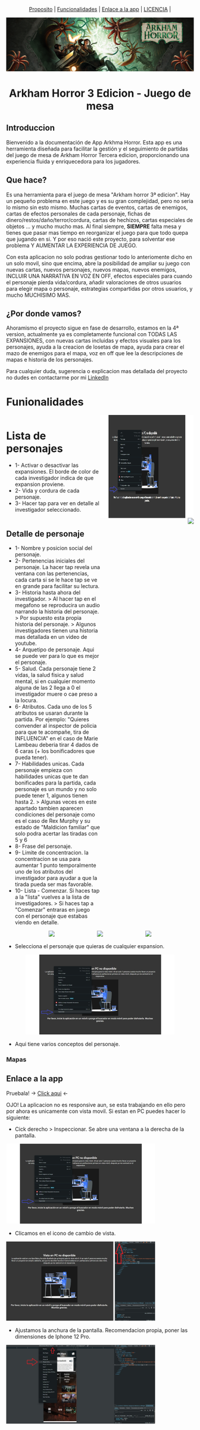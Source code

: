 <p align = "center">
  <a href= "#proposito-del-proyecto">Proposito</a> |
  <a href= "#funcionalidades">Funcionalidades</a> |
  <a href= "#enlace-a-la-app">Enlace a la app</a> |
  <a href= "#pistas">LICENCIA</a> |
</p>

<div align="center">
  <img src="/README_FILES/bannerAH.png" >
  <h1>Arkham Horror 3 Edicion - Juego de mesa</h1>
</div>

## Introduccion
Bienvenido a la documentación de App Arkhma Horror. 
Esta app es una herramienta diseñada para facilitar la gestión y el seguimiento de partidas del juego de mesa de Arkham Horror Tercera edicion, proporcionando una experiencia fluida y enriquecedora para los jugadores.

## Que hace?

Es una herramienta para el juego de mesa "Arkham horror 3ª edicion". 
Hay un pequeño problema en este juego y es su gran complejidad, pero no seria lo mismo sin esto mismo. Muchas cartas de eventos, cartas de enemigos, cartas de efectos personales de cada personaje, fichas de dinero/restos/daño/terror/cordura, cartas de hechizos, cartas especiales de objetos ... y mucho mucho mas.
Al final siempre, **SIEMPRE** falta mesa y tienes que pasar mas tiempo en reorganizar el juego para que todo quepa que jugando en si.
Y por eso nació este proyecto, para solventar ese problema Y AUMENTAR LA EXPERIENCIA DE JUEGO.

Con esta aplicacion no solo podras gestionar todo lo anteriomente dicho en un solo movil, sino que encima, abre la posibilidad de ampliar su juego con nuevas cartas, nuevos personajes, nuevos mapas, nuevos enemigos, INCLUIR UNA NARRATIVA EN VOZ EN OFF, efectos especiales para cuando el personaje pierda vida/cordura, añadir valoraciones de otros usuarios para elegir mapa o personaje, estrategias compartidas por otros usuarios, y mucho MUCHISIMO MAS.

## ¿Por donde vamos?
Ahoramismo el proyecto sigue en fase de desarrollo, estamos en la 4ª version, actualmente ya es completamente funcional con TODAS LAS EXPANSIONES, con nuevas cartas incluidas y efectos visuales para los personajes, ayuda a la creacion de losetas de mapa, ayuda para crear el mazo de enemigos para el mapa, voz en off que lee la descripciones de mapas e historia de los personajes.

Para cualquier duda, sugerencia o explicacion mas detallada del proyecto no dudes en contactarme por mi [LinkedIn](https://linkedin.com/in/sebastian-jimenez-roman)

# Funionalidades

<div style="display: flex; justify-content: space-between;">
  <div style="flex: 1">
    <h1>Lista de personajes</h1>
    <ul>
      <li>1- Activar o desactivar las expansiones. El borde de color de cada investigador indica de que expansion proviene.</li>
      <li>2- Vida y cordura de cada personaje.</li>
      <li>3- Hacer tap para ver en detalle al investigador seleccionado.</li>
    </ul>
  </div>

  <div style="flex: 1; display: flex; justify-content: flex-end"><img style="max-width: 100%; max-height: 700px" src="/README_FILES/1.JPG"></div>
</div>

<div style="display: flex; justify-content: space-between;">
  <div style="flex: 1">
    <h2>Detalle de personaje</h2>
    <ul>
      <li>1- Nombre y posicion social del personaje.</li>
      <li>2- Pertenencias iniciales del personaje. La hacer tap revela una ventana con las pertenencias, cada carta si se le hace tap se ve en grande para facilitar su lectura.</li>
      <li>3- Historia hasta ahora del investigador. > Al hacer tap en el megafono se reproducira un audio narrando la historia del personaje. > Por supuesto esta propia historia del personaje. > Algunos investigadores tienen una historia mas detallada en un video de youtube.</li>
      <li>4- Arquetipo de personaje. Aqui se puede ver para lo que es mejor el personaje.</li>
      <li>5- Salud. Cada personaje tiene 2 vidas, la salud fisica y salud mental, si en cualquier momento alguna de las 2 llega a 0 el investigador muere o cae preso a la locura.</li>
      <li>6- Atributos. Cada uno de los 5 atributos se usaran durante la partida. Por ejemplo: "Quieres convender al inspector de policia para que te acompañe, tira de INFLUENCIA" en el caso de Marie Lambeau deberia tirar 4 dados de 6 caras (+ los bonificadores que pueda tener).</li>
      <li>7- Habilidades unicas. Cada personaje empieza con habilidades unicas que te dan bonificades para la partida, cada personaje es un mundo y no solo puede tener 1, algunos tienen hasta 2. > Algunas veces en este apartado tambien aparecen condiciones del personaje como es el caso de Rex Murphy y su estado de "Maldicion familiar" que solo podra acertar las tiradas con 5 y 6</li>
      <li>8- Frase del personaje.</li>
      <li>9- Limite de concentracion. la concentracion se usa para aumentar 1 punto temporalmente  uno de los atributos del investigador para ayudar a que la tirada pueda ser mas favorable.</li>
      <li>10- Lista - Comenzar. Si haces tap a la "lista" vuelves a la lista de investigadores. > Si haces tap a "Comenzar" entraras en juego con el personaje que estabas viendo en detalle.</li>
    </ul>
  </div>

  <div style="flex: 1; display: flex; justify-content: flex-end"><img style="max-width: 100%; max-height: 700px" src=https://w.forfun.com/fetch/4e/4e8b61705aea3fe461bdab75e62e0c8f.jpeg></div>
</div>

<div style="display: flex; justify-content: space-evenly;">
  <div><img style="max-width: 100%; max-height: 700px" src=https://w.forfun.com/fetch/4e/4e8b61705aea3fe461bdab75e62e0c8f.jpeg></div>
  <div><img style="max-width: 100%; max-height: 700px" src=https://w.forfun.com/fetch/4e/4e8b61705aea3fe461bdab75e62e0c8f.jpeg></div>
  <div><img style="max-width: 100%; max-height: 700px" src=https://w.forfun.com/fetch/4e/4e8b61705aea3fe461bdab75e62e0c8f.jpeg></div>
</div>

- Selecciona el personaje que quieras de cualquier expansion.

<div align="center"><img style="width: 400px" src="/README_FILES/1.JPG"></div>

- Aqui tiene varios conceptos del personaje.


### Mapas

## Enlace a la app

Pruebala! -> [Click aqui](https://arkhamhorror-39297.web.app/#/) <-

OJO! La aplicacion no es responsive aun, se esta trabajando en ello pero por ahora es unicamente con vista movil.
Si estan en PC puedes hacer lo siguiente:

- Cick derecho > Inspeccionar. Se abre una ventana a la derecha de la pantalla.

<div align="center" style="width: 400px"><img src="/README_FILES/1.JPG"></div>

- Clicamos en el icono de cambio de vista.

<div align="center" style="width: 400px"><img src="/README_FILES/2.JPG"></div>

- Ajustamos la anchura de la pantalla. Recomendacion propia, poner las dimensiones de Iphone 12 Pro.

<div align="center" style="width: 400px"><img src="/README_FILES/3.JPG"></div>


